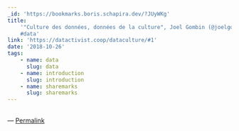 ```yaml
---
_id: 'https://bookmarks.boris.schapira.dev/?JUyWKg'
title:
    '"Culture des données, données de la culture", Joel Gombin (@joelgombin)
    #data'
link: 'https://datactivist.coop/dataculture/#1'
date: '2018-10-26'
tags:
    - name: data
      slug: data
    - name: introduction
      slug: introduction
    - name: sharemarks
      slug: sharemarks
---
```


<br>&#8212;
<a href="https://bookmarks.boris.schapira.dev/?JUyWKg" title="Permalink">Permalink</a>
